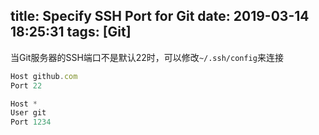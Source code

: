 title: Specify SSH Port for Git
date: 2019-03-14 18:25:31
tags: [Git]
---

当Git服务器的SSH端口不是默认22时，可以修改`~/.ssh/config`来连接

```js
Host github.com
Port 22

Host *
User git
Port 1234
```